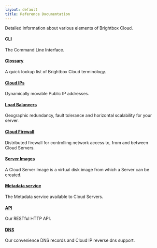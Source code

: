```yaml
---
layout: default
title: Reference Documentation
---
```


Detailed information about various elements of Brightbox Cloud.

#### [CLI](/reference/cli/)

The Command Line Interface.

#### [Glossary](/reference/glossary/)

A quick lookup list of Brightbox Cloud terminology.

#### [Cloud IPs](/reference/cloud-ips/)

Dynamically movable Public IP addresses.

#### [Load Balancers](/reference/load-balancers/)

Geographic redundancy, fault tolerance and horizontal scalability for
your server.

#### [Cloud Firewall](/reference/firewall/)

Distributed firewall for controlling network access to, from and
between Cloud Servers.

#### [Server Images](/reference/server-images/)

A Cloud Server Image is a virtual disk image from which a Server can
be created.

#### [Metadata service](/reference/metadata-service/)

The Metadata service available to Cloud Servers.

#### [API](/reference/api/)

Our RESTful HTTP API.

#### [DNS](/reference/dns/)

Our convenience DNS records and Cloud IP reverse dns support.
